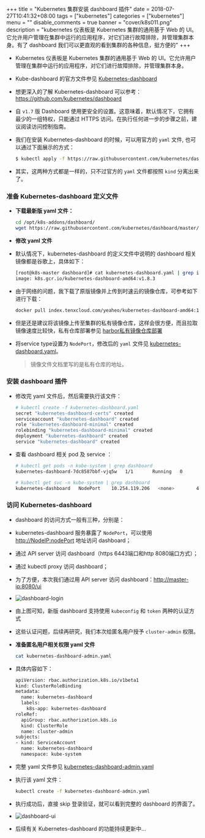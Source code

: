 +++
title = "Kubernetes 集群安装 dashboard 插件"
date = 2018-07-27T10:41:32+08:00
tags = ["kubernetes"]
categories = ["kubernetes"]
menu = ""
disable_comments = true
banner = "cover/k8s011.png"
description = "kubernetes 仪表板是 Kubernetes 集群的通用基于 Web 的 UI。它允许用户管理在集群中运行的应用程序，对它们进行故障排除，并管理集群本身。有了 dashboard 我们可以更直观的看到集群的各种信息，挺方便的"
+++

- Kubernetes 仪表板是 Kubernetes 集群的通用基于 Web 的 UI。它允许用户管理在集群中运行的应用程序，对它们进行故障排除，并管理集群本身。
- Kube-dashboard 的官方文件参见 [Kubernetes-dashboard](https://github.com/kubernetes/kubernetes/tree/master/cluster/addons/dashboard) 
- 想更深入的了解 Kubernetes-dashboard 可以参考：<https://github.com/kubernetes/dashboard>

- 自 `v1.7` 版 Dashboard 使用更安全的设置。这意味着，默认情况下，它拥有最少的一组特权，只能通过 HTTPS 访问。在执行任何进一步的步骤之前，建议阅读访问控制指南。

- 我们在安装 Kubernetes-dashboard 的时候，可以用官方的 `yaml` 文件, 也可以通过下面展示的方式：
  
  ```bash
  $ kubectl apply -f https://raw.githubusercontent.com/kubernetes/dashboard/master/src/deploy/recommended/kubernetes-dashboard.yaml
  ```

- 其实，这两种方式都是一样的，只不过官方的 `yaml` 文件都按照 `kind` 分离出来了。

### 准备 Kubernetes-dashboard 定义文件
- **下载最新版 yaml 文件：**
  
  ```bash
  cd /opt/k8s-addons/dashboard/
  wget https://raw.githubusercontent.com/kubernetes/dashboard/master/src/deploy/recommended/kubernetes-dashboard.yaml
  ```

- **修改 yaml 文件**
- 默认情况下，kubernetes-dashboard 的定义文件中说明的 dashboard 相关镜像都是谷歌上，具体如下：
  
  ```bash
  [root@k8s-master dashboard]# cat kubernetes-dashboard.yaml | grep image
  image: k8s.gcr.io/kubernetes-dashboard-amd64:v1.8.3
  ```

- 由于网络的问题，我下载了原版镜像并上传到时速云的镜像仓库，可参考如下进行下载：
  
  ```bash
  docker pull index.tenxcloud.com/yeaheo/kubernetes-dashboard-amd64:1.8.3
  ```

- 但是还是建议将该镜像上传至集群的私有镜像仓库，这样会很方便，而且拉取镜像速度比较快，私有仓库部署参见 [harbor私有镜像仓库部署](./harbor-installation.md)

- 将service type设置为 `NodePort`，修改后的 `yaml` 文件见 [kubernetes-dashboard.yaml](https://github.com/yeaheo/kubernetes-manifests/blob/master/addons/dashboard/kubernetes-dashboard.yaml)。
  > 镜像文件文档里写的是私有仓库的地址。

### 安装 dashboard 插件
- 修改完 yaml 文件后，然后需要执行该文件：
  
  ```bash
  # kubectl create -f kubernetes-dashboard.yaml 
  secret "kubernetes-dashboard-certs" created
  serviceaccount "kubernetes-dashboard" created
  role "kubernetes-dashboard-minimal" created
  rolebinding "kubernetes-dashboard-minimal" created
  deployment "kubernetes-dashboard" created
  service "kubernetes-dashboard" created
  ```

- 查看 dashboard 相关 pod 及 service ：
  
  ```bash
  # kubectl get pods -n kube-system | grep dashboard
  kubernetes-dashboard-7dc8587bbf-vjq5w   1/1       Running   0          5m

  # kubectl get svc -n kube-system | grep dashboard
  kubernetes-dashboard   NodePort    10.254.119.206   <none>        443:32579/TCP    5m
  ```

### 访问 Kubernetes-dashboard
- dashboard 的访问方式一般有三种，分别是：
- kubernetes-dashboard 服务暴露了 `NodePort`，可以使用 <http://NodeIP:nodePort> 地址访问 dashboard；
- 通过 API server 访问 dashboard（https 6443端口和http 8080端口方式）；
- 通过 kubectl proxy 访问 dashboard；

- 为了方便，本次我们通过用 API server 访问 dashboard：<http://master-ip:8080/ui>

- ![dashboard-login](http://p8pht6nl3.bkt.clouddn.com/dashboard-login.png)

- 由上图可知，新版 dashboard 支持使用 `kubeconfig` 和 `token` 两种的认证方式
- 这些认证问题，后续再研究，我们本次给匿名用户授予 `cluster-admin` 权限。

- **准备匿名用户相关权限 yaml 文件**

  ```bash
  cat kubernetes-dashboard-admin.yaml
  ```
- 具体内容如下：
  
  ```bash
  apiVersion: rbac.authorization.k8s.io/v1beta1
  kind: ClusterRoleBinding
  metadata:
    name: kubernetes-dashboard
    labels:
      k8s-app: kubernetes-dashboard
  roleRef:
    apiGroup: rbac.authorization.k8s.io
    kind: ClusterRole
    name: cluster-admin
  subjects:
  - kind: ServiceAccount
    name: kubernetes-dashboard
    namespace: kube-system
  ```

- 完整 yaml 文件参见 [kubernetes-dashboard-admin.yaml](https://github.com/yeaheo/kubernetes-manifests/blob/master/addons/dashboard/ann-user-cluster-admin.yaml)

- 执行该 yaml 文件：
  
  ```bash
  kubectl create -f kubernetes-dashboard-admin.yaml
  ```

- 执行成功后，直接 skip 登录验证，就可以看到完整的 dashboard 的界面了。

- ![dashboard-ui](http://p8pht6nl3.bkt.clouddn.com/dashboard-ui.png)

- 后续有关 Kubernetes-dashboard 的功能持续更新中...


